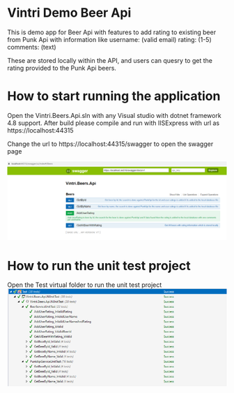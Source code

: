 # Vintri Demo Beer Api

This is demo app for Beer Api with features to add rating to existing beer from Punk Api with information like
username: (valid email)
rating: (1-5)
comments: (text)

These are stored locally within the API, and users can quesry to get the rating provided to the Punk Api beers.

# How to start running the application

Open the Vintri.Beers.Api.sln with any Visual studio with dotnet framework 4.8 support.
After build please compile and run with IISExpress with url as
https://localhost:44315

Change the url to https://localhost:44315/swagger to open the swagger page

![Alt text](ApiSwaggerImage.PNG?raw=true "Api Swagger")

# How to run the unit test project

Open the Test virtual folder to run the unit test project
![Alt text](ApiUnitTestImage.PNG?raw=true "Unit Test Api")
